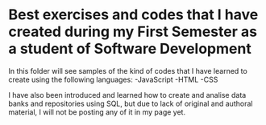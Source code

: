 # Best exercises and codes that I have created during my First Semester as a student of Software Development

In this folder will see samples of the kind of codes that I have learned to create using the following languages: 
-JavaScript
-HTML
-CSS

I have also been introduced and learned how to create and analise data banks and repositories using SQL, but due to lack of original and authoral material, I will not be posting any of it in my page yet.
